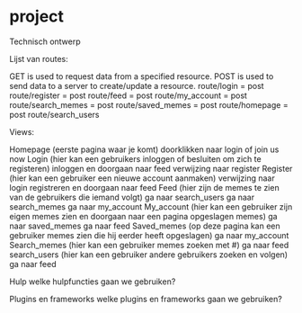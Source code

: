 # project
Technisch ontwerp

Lijst van routes:

GET is used to request data from a specified resource.
POST is used to send data to a server to create/update a resource.
route/login = post
route/register = post
route/feed = post
route/my_account = post
route/search_memes = post
route/saved_memes = post
route/homepage = post
route/search_users

Views:

Homepage (eerste pagina waar je komt)
doorklikken naar login of join us now
Login (hier kan een gebruikers inloggen of besluiten om zich te registeren)
inloggen en doorgaan naar feed
verwijzing naar register
Register (hier kan een gebruiker een nieuwe account aanmaken)
verwijzing naar login
registreren en doorgaan naar feed
Feed (hier zijn de memes te zien van de gebruikers die iemand volgt)
ga naar search_users
ga naar search_memes
ga naar my_account
My_account (hier kan een gebruiker zijn eigen memes zien en doorgaan naar een pagina opgeslagen memes)
ga naar saved_memes
ga naar feed
Saved_memes (op deze pagina kan een gebruiker memes zien die hij eerder heeft opgeslagen)
ga naar my_account
Search_memes (hier kan een gebruiker memes zoeken met #)
ga naar feed
search_users (hier kan een gebruiker andere gebruikers zoeken en volgen)
ga naar feed

Hulp
welke hulpfuncties gaan we gebruiken?

Plugins en frameworks
welke plugins en frameworks gaan we gebruiken?
